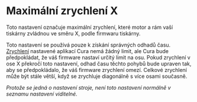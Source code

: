 Maximální zrychlení X
====
Toto nastavení označuje maximální zrychlení, které motor a rám vaší tiskárny zvládnou ve směru X, podle firmwaru tiskárny.

Toto nastavení se používá pouze k získání správných odhadů času. [Zrychlení](../speed/acceleration_print.md) nastavené aplikací Cura nemá žádný limit, ale Cura bude předpokládat, že váš firmware nastaví určitý limit na osu. Pokud zrychlení v ose X překročí toto nastavení, odhad času těchto pohybů bude upraven tak, aby se předpokládalo, že váš firmware zrychlení omezí. Celkové zrychlení může být stále větší, když se zrychluje diagonálně s více osami současně.

*Protože se jedná o nastavení stroje, není toto nastavení normálně v seznamu nastavení viditelné.*